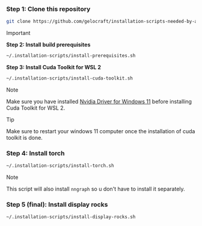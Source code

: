 ### Step 1: Clone this repository
```sh
git clone https://github.com/gelocraft/installation-scripts-needed-by-arwa ~/.installation-scripts
```

> [!Important]
> **Step 2: Install build prerequisites**
> ```sh
> ~/.installation-scripts/install-prerequisites.sh
> ```
>
> **Step 3: Install Cuda Toolkit for WSL 2**
> ```sh
> ~/.installation-scripts/install-cuda-toolkit.sh
> ```

> [!Note]
> Make sure you have installed [Nvidia Driver for Windows 11](https://www.nvidia.com/en-us/drivers/) before installing Cuda Toolkit for WSL 2.

> [!Tip]
> Make sure to restart your windows 11 computer once the installation of cuda toolkit is done.

### Step 4: Install torch
```sh
~/.installation-scripts/install-torch.sh
```
> [!Note]
> This script will also install `nngraph` so u don't have to install it separately.

### Step 5 (final): Install display rocks
```sh
~/.installation-scripts/install-display-rocks.sh
```
